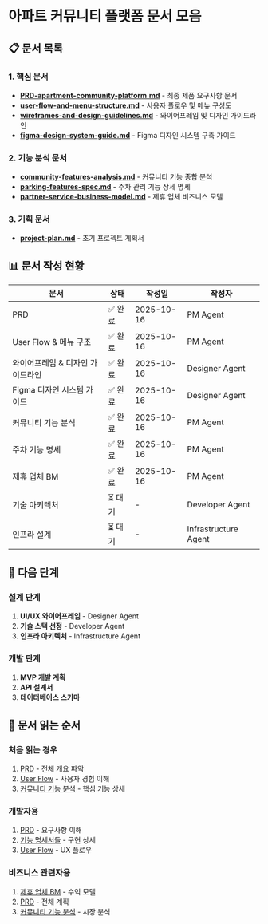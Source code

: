 # 아파트 커뮤니티 플랫폼 문서 모음

## 📋 문서 목록

### 1. 핵심 문서
- **[PRD-apartment-community-platform.md](./PRD-apartment-community-platform.md)** - 최종 제품 요구사항 문서
- **[user-flow-and-menu-structure.md](./user-flow-and-menu-structure.md)** - 사용자 플로우 및 메뉴 구성도
- **[wireframes-and-design-guidelines.md](./wireframes-and-design-guidelines.md)** - 와이어프레임 및 디자인 가이드라인
- **[figma-design-system-guide.md](./figma-design-system-guide.md)** - Figma 디자인 시스템 구축 가이드

### 2. 기능 분석 문서
- **[community-features-analysis.md](./community-features-analysis.md)** - 커뮤니티 기능 종합 분석
- **[parking-features-spec.md](./parking-features-spec.md)** - 주차 관리 기능 상세 명세
- **[partner-service-business-model.md](./partner-service-business-model.md)** - 제휴 업체 비즈니스 모델

### 3. 기획 문서
- **[project-plan.md](./project-plan.md)** - 초기 프로젝트 계획서

## 📊 문서 작성 현황

| 문서 | 상태 | 작성일 | 작성자 |
|------|------|--------|--------|
| PRD | ✅ 완료 | 2025-10-16 | PM Agent |
| User Flow & 메뉴 구조 | ✅ 완료 | 2025-10-16 | PM Agent |
| 와이어프레임 & 디자인 가이드라인 | ✅ 완료 | 2025-10-16 | Designer Agent |
| Figma 디자인 시스템 가이드 | ✅ 완료 | 2025-10-16 | Designer Agent |
| 커뮤니티 기능 분석 | ✅ 완료 | 2025-10-16 | PM Agent |
| 주차 기능 명세 | ✅ 완료 | 2025-10-16 | PM Agent |
| 제휴 업체 BM | ✅ 완료 | 2025-10-16 | PM Agent |
| 기술 아키텍처 | ⏳ 대기 | - | Developer Agent |
| 인프라 설계 | ⏳ 대기 | - | Infrastructure Agent |

## 🎯 다음 단계

### 설계 단계
1. **UI/UX 와이어프레임** - Designer Agent
2. **기술 스택 선정** - Developer Agent  
3. **인프라 아키텍처** - Infrastructure Agent

### 개발 단계
1. **MVP 개발 계획**
2. **API 설계서**
3. **데이터베이스 스키마**

## 📖 문서 읽는 순서

### 처음 읽는 경우
1. [PRD](./PRD-apartment-community-platform.md) - 전체 개요 파악
2. [User Flow](./user-flow-and-menu-structure.md) - 사용자 경험 이해
3. [커뮤니티 기능 분석](./community-features-analysis.md) - 핵심 기능 상세

### 개발자용
1. [PRD](./PRD-apartment-community-platform.md) - 요구사항 이해
2. [기능 명세서들](./parking-features-spec.md) - 구현 상세
3. [User Flow](./user-flow-and-menu-structure.md) - UX 플로우

### 비즈니스 관련자용
1. [제휴 업체 BM](./partner-service-business-model.md) - 수익 모델
2. [PRD](./PRD-apartment-community-platform.md) - 전체 계획
3. [커뮤니티 기능 분석](./community-features-analysis.md) - 시장 분석
